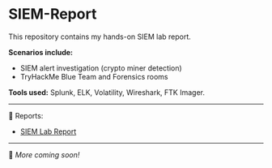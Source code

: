 # SIEM-Report

This repository contains my hands-on SIEM lab report.

**Scenarios include:**
- SIEM alert investigation (crypto miner detection)
- TryHackMe Blue Team and Forensics rooms

**Tools used:** Splunk, ELK, Volatility, Wireshark, FTK Imager.

---

📂 Reports:
- [SIEM Lab Report](SIEM-Lab-Report.md)

---

🔗 *More coming soon!*
